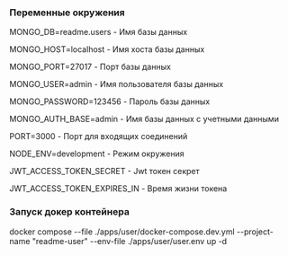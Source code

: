 ### Переменные окружения

MONGO_DB=readme.users - Имя базы данных

MONGO_HOST=localhost - Имя хоста базы данных

MONGO_PORT=27017 - Порт базы данных

MONGO_USER=admin - Имя пользователя базы данных

MONGO_PASSWORD=123456 - Пароль базы данных

MONGO_AUTH_BASE=admin - Имя базы данных с учетными данными

PORT=3000 - Порт для входящих соединений

NODE_ENV=development - Режим окружения

JWT_ACCESS_TOKEN_SECRET - Jwt токен секрет

JWT_ACCESS_TOKEN_EXPIRES_IN - Время жизни токена

### Запуск докер контейнера

docker compose --file ./apps/user/docker-compose.dev.yml --project-name "readme-user" --env-file ./apps/user/user.env up -d